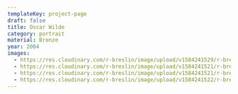 ```yaml
---
templateKey: project-page
draft: false
title: Oscar Wilde
category: portrait
material: Bronze
year: 2004
images:
  - https://res.cloudinary.com/r-breslin/image/upload/v1584241529/r-breslin-cloudinary/WORK/PORTRAIT/oscar-wilde/oscar-wilde_oscar-wilde-02_tbt0lt.jpg
  - https://res.cloudinary.com/r-breslin/image/upload/v1584241521/r-breslin-cloudinary/WORK/PORTRAIT/oscar-wilde/oscar-wilde_oscar-wilde-01_a9p4yh.jpg
  - https://res.cloudinary.com/r-breslin/image/upload/v1584241521/r-breslin-cloudinary/WORK/PORTRAIT/oscar-wilde/oscar-wilde_oscar-wilde-03_umxycs.jpg
  - https://res.cloudinary.com/r-breslin/image/upload/v1584241522/r-breslin-cloudinary/WORK/PORTRAIT/oscar-wilde/oscar-wilde_oscar-wilde-04_nixytm.jpg
---
```

